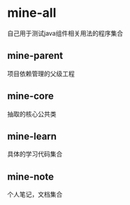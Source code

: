 # mine-all
自己用于测试java组件相关用法的程序集合

## mine-parent
项目依赖管理的父级工程

## mine-core
抽取的核心公共类

## mine-learn
具体的学习代码集合

## mine-note
个人笔记，文档集合